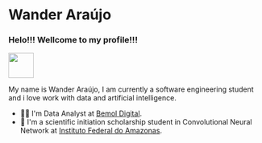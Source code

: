 # Wander Araújo 

### Helo!!! Wellcome to my profile!!!

<img src="https://i.pinimg.com/originals/8e/00/2b/8e002bbd626b2ac7465bfb9d626af73a.gif" width="50" height="50" />

My name is Wander Araújo, I am currently a software engineering student and i love work with data and artificial intelligence.

* :man_technologist: I'm Data Analyst at [Bemol Digital](https://bemoldigital.com.br/).
* :robot: I'm a scientific initiation scholarship student in Convolutional Neural Network at [Instituto Federal do Amazonas](http://www2.ifam.edu.br/).
